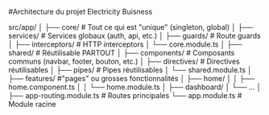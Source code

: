 #Architecture du projet Electricity Buisness

src/app/
│
├── core/                   # Tout ce qui est "unique" (singleton, global)
│   ├── services/           # Services globaux (auth, api, etc.)
│   ├── guards/             # Route guards
│   ├── interceptors/       # HTTP interceptors
│   └── core.module.ts
│
├── shared/                 # Réutilisable PARTOUT
│   ├── components/         # Composants communs (navbar, footer, bouton, etc.)
│   ├── directives/         # Directives réutilisables
│   ├── pipes/              # Pipes réutilisables
│   └── shared.module.ts
│
├── features/               #"pages" ou grosses fonctionnalités
│   ├── home/
│   │   ├── home.component.ts
│   │   └── home.module.ts
│   ├── dashboard/
│   └── ...
│
├── app-routing.module.ts   # Routes principales
└── app.module.ts           # Module racine